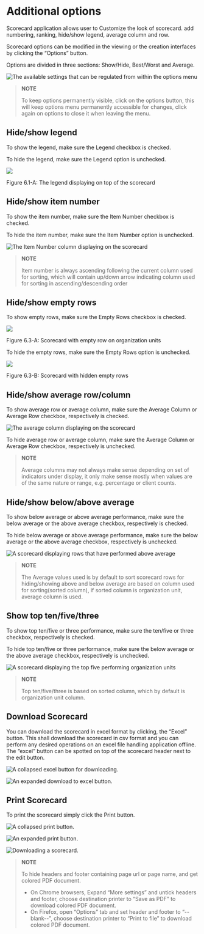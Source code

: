 # Additional options

Scorecard application allows user to Customize the look of scorecard.
add numbering, ranking, hide/show legend, average column and row.

Scorecard options can be modified in the viewing or the creation
interfaces by clicking the “Options” button.

Options are divided in three sections: Show/Hide, Best/Worst and
Average.

![The available settings that can be regulated from within the options menu](resources/images/image43.png)

> **NOTE**
>
> To keep options permanently visible, click on the options button, this
will keep options menu permanently accessible for changes, click again
on options to close it when leaving the menu.

## Hide/show legend

To show the legend, make sure the Legend checkbox is checked.

To hide the legend, make sure the Legend option is unchecked.  

![](resources/images/image46.jpg)

Figure 6.1-A: The legend displaying on top of the scorecard

## Hide/show item number

To show the item number, make sure the Item Number checkbox is checked.

To hide the item number, make sure the Item Number option is unchecked.
 

![The Item Number column displaying on the scorecard](resources/images/image48.png)

> **NOTE**
>
> Item number is always ascending following the current column used for
sorting, which will contain up/down arrow indicating column used for
sorting in ascending/descending order

 

## Hide/show empty rows

To show empty rows, make sure the Empty Rows checkbox is checked.

![](resources/images/image49.jpg)

Figure 6.3-A: Scorecard with empty row on organization units

To hide the empty rows, make sure the Empty Rows option is unchecked.  

![](resources/images/image36.jpg)

Figure 6.3-B: Scorecard with hidden empty rows

## Hide/show average row/column

To show average row or average column, make sure the Average Column or
Average Row checkbox, respectively is checked.

![The average column displaying on the scorecard](resources/images/image22.png)

To hide average row or average column, make sure the Average Column or
Average Row checkbox, respectively is unchecked.

> **NOTE**
>
> Average columns may not always make sense depending on set of indicators
under display, it only make sense mostly when values are of the same
nature or range, e.g. percentage or client counts.

## Hide/show below/above average

To show below average or above average performance, make sure the below
average or the above average checkbox, respectively is checked.

To hide below average or above average performance, make sure the below
average or the above average checkbox, respectively is unchecked.

![A scorecard displaying rows that have performed above average](resources/images/image25.png)

> **NOTE**
>
> The Average values used is by default to sort scorecard rows for
hiding/showing above and below average are based on column used for
sorting(sorted column), if sorted column is organization unit, average
column is used.

## Show top ten/five/three

To show top ten/five or three performance, make sure the ten/five or
three checkbox, respectively is checked.

To hide top ten/five or three performance, make sure the below average
or the above average checkbox, respectively is unchecked.

![A scorecard displaying the top five performing organization units](resources/images/image28.png)

> **NOTE**
>
> Top ten/five/three is based on sorted column, which by default is
organization unit column.

## Download Scorecard

You can download the scorecard in excel format by clicking, the “Excel”
button. This shall download the scorecard in csv format and you can
perform any desired operations on an excel file handling application
offline. The “excel” button can be spotted on top of the scorecard
header next to the edit button.

![A collapsed excel button for downloading.](resources/images/image31.png)

![An expanded download to excel button.](resources/images/image33.png)

## Print Scorecard

To print the scorecard simply click the Print button.

![A collapsed print button.](resources/images/image34.png)

![An expanded print button.](resources/images/image20.png)

![Downloading a scorecard.](resources/images/image21.png)

> **NOTE**
>
> To hide headers and footer containing page url or page name, and get
colored PDF document.
>
>  - On Chrome browsers, Expand “More settings” and untick headers and
>    footer,  choose destination printer to “Save as PDF” to download
>    colored PDF document.
>  - On Firefox, open “Options” tab and set header and footer to
>    “--blank--”, choose destination printer to “Print to file” to
>    download colored PDF document.



